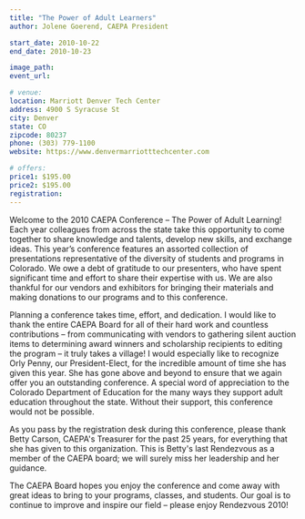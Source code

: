 ```yaml
---
title: "The Power of Adult Learners"
author: Jolene Goerend, CAEPA President

start_date: 2010-10-22
end_date: 2010-10-23

image_path:
event_url:

# venue:
location: Marriott Denver Tech Center
address: 4900 S Syracuse St
city: Denver
state: CO
zipcode: 80237
phone: (303) 779-1100
website: https://www.denvermarriotttechcenter.com

# offers:
price1: $195.00
price2: $195.00
registration:
---
```

Welcome to the 2010 CAEPA Conference – The Power of Adult Learning! Each year colleagues from
across the state take this opportunity to come together to share knowledge and talents, develop new skills, and exchange ideas. This year’s conference features an assorted collection of presentations representative of the diversity of students and programs in Colorado. We owe a debt of gratitude to our presenters, who have spent significant time and effort to share their expertise with us. We are also thankful for our vendors and exhibitors for bringing their materials and making donations to our programs and to this conference.

Planning a conference takes time, effort, and dedication. I would like to thank the entire CAEPA Board for all of their hard work and countless contributions – from communicating with vendors to gathering silent auction items to determining award winners and scholarship recipients to editing the program – it truly takes a village! I would especially like to recognize Orly Penny, our President-Elect, for the incredible amount of time she has given this year. She has gone above and beyond to ensure that we again offer you an outstanding conference. A special word of appreciation to the Colorado Department of Education for the many ways they support adult education throughout the state. Without their support, this conference would not be possible.

As you pass by the registration desk during this conference, please thank Betty Carson, CAEPA's Treasurer for the past 25 years, for everything that she has given to this organization. This is Betty's last Rendezvous as a member of the CAEPA board; we will surely miss her leadership and her guidance.

The CAEPA Board hopes you enjoy the conference and come away with great ideas to bring to your programs, classes, and students. Our goal is to continue to improve and inspire our field – please enjoy Rendezvous 2010!